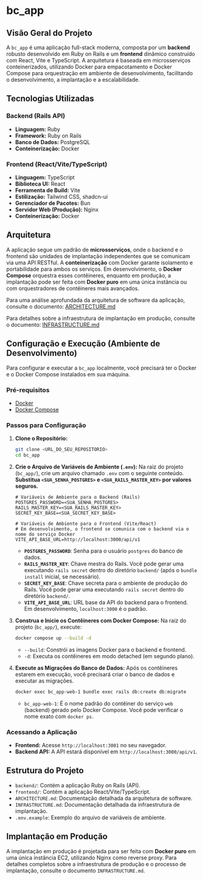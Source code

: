 # bc_app

## Visão Geral do Projeto

A `bc_app` é uma aplicação full-stack moderna, composta por um **backend** robusto desenvolvido em Ruby on Rails e um **frontend** dinâmico construído com React, Vite e TypeScript. A arquitetura é baseada em microsserviços conteinerizados, utilizando Docker para empacotamento e Docker Compose para orquestração em ambiente de desenvolvimento, facilitando o desenvolvimento, a implantação e a escalabilidade.

## Tecnologias Utilizadas

### Backend (Rails API)

*   **Linguagem:** Ruby
*   **Framework:** Ruby on Rails
*   **Banco de Dados:** PostgreSQL
*   **Conteinerização:** Docker

### Frontend (React/Vite/TypeScript)

*   **Linguagem:** TypeScript
*   **Biblioteca UI:** React
*   **Ferramenta de Build:** Vite
*   **Estilização:** Tailwind CSS, shadcn-ui
*   **Gerenciador de Pacotes:** Bun
*   **Servidor Web (Produção):** Nginx
*   **Conteinerização:** Docker

## Arquitetura

A aplicação segue um padrão de **microsserviços**, onde o backend e o frontend são unidades de implantação independentes que se comunicam via uma API RESTful. A **conteinerização** com Docker garante isolamento e portabilidade para ambos os serviços. Em desenvolvimento, o **Docker Compose** orquestra esses contêineres, enquanto em produção, a implantação pode ser feita com **Docker puro** em uma única instância ou com orquestradores de contêineres mais avançados.

Para uma análise aprofundada da arquitetura de software da aplicação, consulte o documento:
[ARCHITECTURE.md](ARCHITECTURE.md)

Para detalhes sobre a infraestrutura de implantação em produção, consulte o documento:
[INFRASTRUCTURE.md](INFRASTRUCTURE.md)

## Configuração e Execução (Ambiente de Desenvolvimento)

Para configurar e executar a `bc_app` localmente, você precisará ter o Docker e o Docker Compose instalados em sua máquina.

### Pré-requisitos

*   [Docker](https://docs.docker.com/get-docker/)
*   [Docker Compose](https://docs.docker.com/compose/install/)

### Passos para Configuração

1.  **Clone o Repositório:**

    ```bash
    git clone <URL_DO_SEU_REPOSITORIO>
    cd bc_app
    ```

2.  **Crie o Arquivo de Variáveis de Ambiente (`.env`):**
    Na raiz do projeto (`bc_app/`), crie um arquivo chamado `.env` com o seguinte conteúdo. **Substitua `<SUA_SENHA_POSTGRES>` e `<SUA_RAILS_MASTER_KEY>` por valores seguros.**

    ```env
    # Variáveis de Ambiente para o Backend (Rails)
    POSTGRES_PASSWORD=<SUA_SENHA_POSTGRES>
    RAILS_MASTER_KEY=<SUA_RAILS_MASTER_KEY>
    SECRET_KEY_BASE=<SUA_SECRET_KEY_BASE>

    # Variáveis de Ambiente para o Frontend (Vite/React)
    # Em desenvolvimento, o frontend se comunica com o backend via o nome do serviço Docker
    VITE_API_BASE_URL=http://localhost:3000/api/v1
    ```

    *   **`POSTGRES_PASSWORD`**: Senha para o usuário `postgres` do banco de dados.
    *   **`RAILS_MASTER_KEY`**: Chave mestra do Rails. Você pode gerar uma executando `rails secret` dentro do diretório `backend/` (após o `bundle install` inicial, se necessário).
    *   **`SECRET_KEY_BASE`**: Chave secreta para o ambiente de produção do Rails. Você pode gerar uma executando `rails secret` dentro do diretório `backend/`.
    *   **`VITE_API_BASE_URL`**: URL base da API do backend para o frontend. Em desenvolvimento, `localhost:3000` é o padrão.

3.  **Construa e Inicie os Contêineres com Docker Compose:**
    Na raiz do projeto (`bc_app/`), execute:

    ```bash
    docker compose up --build -d
    ```

    *   `--build`: Constrói as imagens Docker para o backend e frontend.
    *   `-d`: Executa os contêineres em modo detached (em segundo plano).

4.  **Execute as Migrações do Banco de Dados:**
    Após os contêineres estarem em execução, você precisará criar o banco de dados e executar as migrações.

    ```bash
    docker exec bc_app-web-1 bundle exec rails db:create db:migrate
    ```

    *   `bc_app-web-1`: É o nome padrão do contêiner do serviço `web` (backend) gerado pelo Docker Compose. Você pode verificar o nome exato com `docker ps`.

### Acessando a Aplicação

*   **Frontend:** Acesse `http://localhost:3001` no seu navegador.
*   **Backend API:** A API estará disponível em `http://localhost:3000/api/v1`.

## Estrutura do Projeto

*   `backend/`: Contém a aplicação Ruby on Rails (API).
*   `frontend/`: Contém a aplicação React/Vite/TypeScript.
*   `ARCHITECTURE.md`: Documentação detalhada da arquitetura de software.
*   `INFRASTRUCTURE.md`: Documentação detalhada da infraestrutura de implantação.
*   `.env.example`: Exemplo do arquivo de variáveis de ambiente.

## Implantação em Produção

A implantação em produção é projetada para ser feita com **Docker puro** em uma única instância EC2, utilizando Nginx como reverse proxy. Para detalhes completos sobre a infraestrutura de produção e o processo de implantação, consulte o documento `INFRASTRUCTURE.md`.
